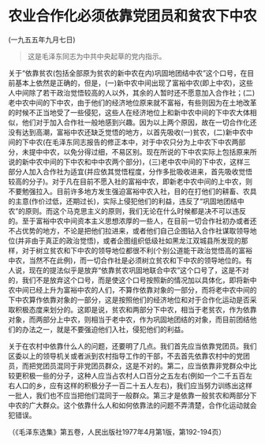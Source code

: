 # 农业合作化必须依靠党团员和贫农下中农  
(一九五五年九月七日)  
  
> 这是毛泽东同志为中共中央起草的党内指示。   
  

关于“依靠贫农(包括全部原为贫农的新中农在内)巩固地团结中农”这个口号，在目前基本上依然是正确的，但是，(一)新中农中间出现了富裕中农(即上中农)，这些人中间除了若干政治觉悟较高的人以外，其余的人暂时还不愿意加入合作社；(二)老中农中间的下中农，由于他们的经济地位原来就不富裕，有些则因为在土地改革的时候不正当地受了一些侵犯，这些人在经济地位上和新中农中间的下中农大体相似，他们对于加入合作社一般地感到兴趣。因为以上两个原因，故在一切合作化还没有达到高潮，富裕中农还缺乏觉悟的地方，以首先吸收(一)贫农，(二)新中农中间的下中农(在毛泽东同志报告的修正本中，对于中农只分为上中农下中农两部分，未提中中农，以免分得过细，不易区别。现在所说的下中农实际上包括原来所说的新中农中间的下中农和中中农两个部分)，(三)老中农中间的下中农，这样三部分人加入合作社为适宜(并应依其觉悟程度，分作多批吸收进来，首先吸收觉悟较高的分子)。对于凡在目前不愿入社的富裕中农，即新老中农中间的上中农，则不要勉强拉入。目前许多地方发生强迫富裕中农入社，目的在打他们的耕畜、农具的主意(作价过低，还期过长)，实际上侵犯他们的利益，违反了“巩固地团结中农”的原则。而这个马克思主义的原则，我们无论在什么时候都是决不可以违反的。至于富裕中农中间资本主义思想浓厚的一些人，在目前一切合作社初办或者还不占优势的地方，不论是把他们拉进来，或者他们自己企图钻入合作社谋取领导地位(并非由于真正的政治觉悟)，或者企图组织低级社如黑龙江双城县所发现的那样，对于树立贫农和下中农的领导地位都很不利(个别公道能干政治觉悟高的富裕中农，当然不在此例)，而一切合作社是必须树立贫农和下中农的领导地位的。有人说，现在的提法似乎是放弃“依靠贫农巩固地联合中农”这个口号了，这是不对的，我们不是放弃这个口号，而是使这个口号按照新的情况加以具体化，即将新中农中间已经上升为富裕中农的人们，不算作依靠对象的一部分，而将老中农中间的下中农算作依靠对象的一部分，这是按照他们的经济地位和对于合作化运动是否采取积极态度来划分的。这即是说，贫农和两部分下中农，相当于老贫农，作为依靠对象，而两部分上中农，则相当于老中农，作为巩固地团结的对象，而目前团结他们的办法之一，就是不要强迫他们入社，侵犯他们的利益。   
  

关于在农村中依靠什么人的问题，还要明了几点。我们首先应当依靠党团员。我们区委以上的领导机关或者派到农村指导工作的干部，不去首先依靠农村中的党团员，而把党团员混同于非党团员群众，这是不对的。第二，应当依靠非党群众中比较更积极一些的分子，这种人应当占农村人口百分之五左右(例如一个二千五百左右人口的乡，应有这样的积极分子一百二十五人左右)，我们应当努力训练出这样一批人，我们也不应当把他们混同于一般群众。第三才是依靠一般贫农和两部分下中农的广大群众。这个依靠什么人和如何依靠法的问题不弄清楚，合作化运动就会犯错误。   
  
（《毛泽东选集》第五卷，人民出版社1977年4月第1版，第192-194页）   
  
  
   
  

   
  
  